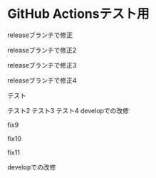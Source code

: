 # GitHub Actionsテスト用

releaseブランチで修正

releaseブランチで修正2

releaseブランチで修正3

releaseブランチで修正4

テスト

テスト2
テスト3
テスト4
developでの改修

fix9

fix10

fix11

developでの改修
